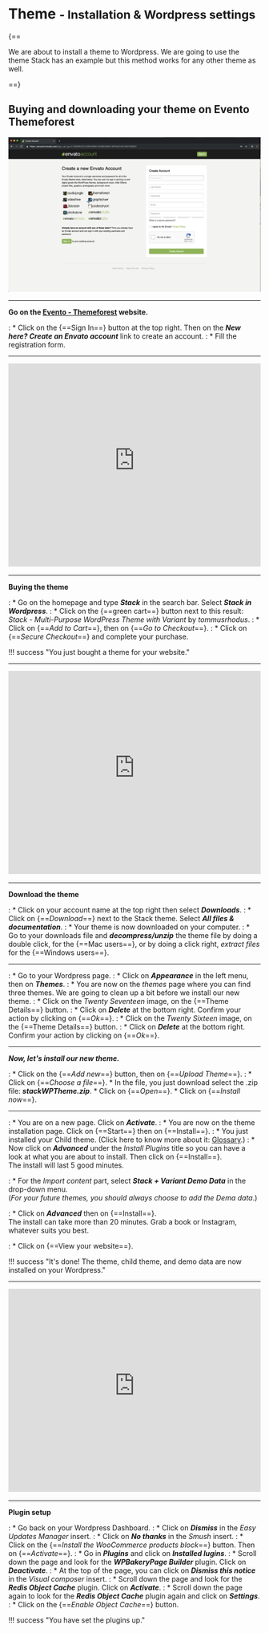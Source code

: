 # Theme <small>- Installation & Wordpress settings</small>

{==

We are about to install a theme to Wordpress. We are going to use the theme Stack has an example but this method works for any other theme as well.
<!-- If you want to buy an e-commerce theme or one of the themes that we present on this documentation, you can also go directly to the relevant module *link*. -->

==}

## Buying and downloading your theme on Evento Themeforest

<p><a href="/assets/images/wp/theme/1.png" target="_blank"><img alt="Runcloud.io" src="/assets/images/wp/theme/1.png"></a></p>

***

**Go on the <a href="https://themeforest.net/" target="_blank">Evento - Themeforest</a> website.**

:    * Click on the {==Sign In==} button at the top right. Then on the ***New here? Create an Envato account*** link to create an account.
:    * Fill the registration form.

***

<iframe width="100%" height="405" src="https://www.youtube-nocookie.com/embed/VK884Ah4qbk?rel=0" frameborder="0" allow="accelerometer; autoplay; encrypted-media; gyroscope; picture-in-picture setPlaybackQuality(hd1080);" allowfullscreen></iframe>

***

**Buying the theme**
 
:    * Go on the homepage and type ***Stack*** in the search bar. Select  ***Stack in Wordpress***.
:    * Click on the {==green cart==} button next to this result: *Stack - Multi-Purpose WordPress Theme with Variant* by *tommusrhodus*. 
:    * Click on {==*Add to Cart*==}, then on  {==*Go to Checkout*==}.
:    * Click on {==*Secure Checkout*==} and complete your purchase.

!!! success "You just bought a theme for your website."

***

<iframe width="100%" height="405" src="https://www.youtube-nocookie.com/embed/VK884Ah4qbk?rel=0" frameborder="0" allow="accelerometer; autoplay; encrypted-media; gyroscope; picture-in-picture setPlaybackQuality(hd1080);" allowfullscreen></iframe>

***

**Download the theme**

:    * Click on your account name at the top right then select ***Downloads***.
:    * Click on {==*Download*==} next to the Stack theme. Select ***All files & documentation***.
:    * Your theme is now downloaded on your computer.
:    * Go to your downloads file and ***decompress/unzip*** the theme file by doing a double click, for the {==Mac users==}, or by doing a click right, *extract files* for the {==Windows users==}.

***

:    * Go to your Wordpress page.
:    * Click on ***Appearance*** in the left menu, then on ***Themes***.
:    * You are now on the *themes* page where you can find three themes. We are going to clean up a bit before we install our new theme.
:    * Click on the *Twenty Seventeen* image, on the {==Theme Details==} button.
:    * Click on ***Delete*** at the bottom right. Confirm your action by clicking on {==*Ok*==}.
:    * Click on the *Twenty Sixteen* image, on the {==Theme Details==} button.
:    * Click on ***Delete*** at the bottom right. Confirm your action by clicking on {==*Ok*==}.

***

***Now, let's install our new theme.***

:    * Click on the {==*Add new*==} button, then on {==*Upload Theme*==}.
:    * Click on {==*Choose a file*==}.
        * In the file, you just download select the .zip file: ***stackWPTheme.zip***.
        * Click on {==*Open*==}. 
        * Click on {==*Install now*==}.

***

:    * You are on a new page. Click on ***Activate***.
:    * You are now on the theme installation page. Click on {==Start==} then on {==Install==}.
:    * You just installed your Child theme. (Click here to know more about it: <a href="/help/glossary/#wordpress-theme-and-child-theme" target="_blank">Glossary</a>.)
:    * Now click on ***Advanced*** under the *Install Plugins* title so you can have a look at what you are about to install. Then click on {==Install==}.<br>
The install will last 5 good minutes.

:    * For the *Import content* part, select ***Stack + Variant Demo Data*** in the drop-down menu. <br>
(*For your future themes, you should always choose to add the Dema data*.)

:    * Click on ***Advanced*** then on {==Install==}.<br>
The install can take more than 20 minutes. Grab a book or Instagram, whatever suits you best.

:    * Click on {==View your website==}.

!!! success "It's done! The theme, child theme, and demo data are now installed on your Wordpress."

***

<iframe width="100%" height="405" src="https://www.youtube-nocookie.com/embed/VK884Ah4qbk?rel=0" frameborder="0" allow="accelerometer; autoplay; encrypted-media; gyroscope; picture-in-picture setPlaybackQuality(hd1080);" allowfullscreen></iframe>

***

**Plugin setup**

:    * Go back on your Wordpress Dashboard.
:    * Click on ***Dismiss*** in the *Easy Updates Manager* insert.
:    * Click on ***No thanks*** in the *Smush* insert.
:    * Click on the {==*Install the WooCommerce products block*==} button. Then on {==*Activate*==}.
:    * Go in ***Plugins*** and click on ***Installed lugins***.
:    * Scroll down the page and look for the ***WPBakeryPage Builder*** plugin. Click on ***Deactivate***.
:    * At the top of the page, you can click on ***Dismiss this notice*** in the *Visual composer* insert.
:    *  Scroll down the page and look for the ***Redis Object Cache*** plugin. Click on ***Activate***.
:    * Scroll down the page again to look for the ***Redis Object Cache*** plugin again and click on ***Settings***.
:    * Click on the {==*Enable Object Cache*==} button.

!!! success "You have set the plugins up."